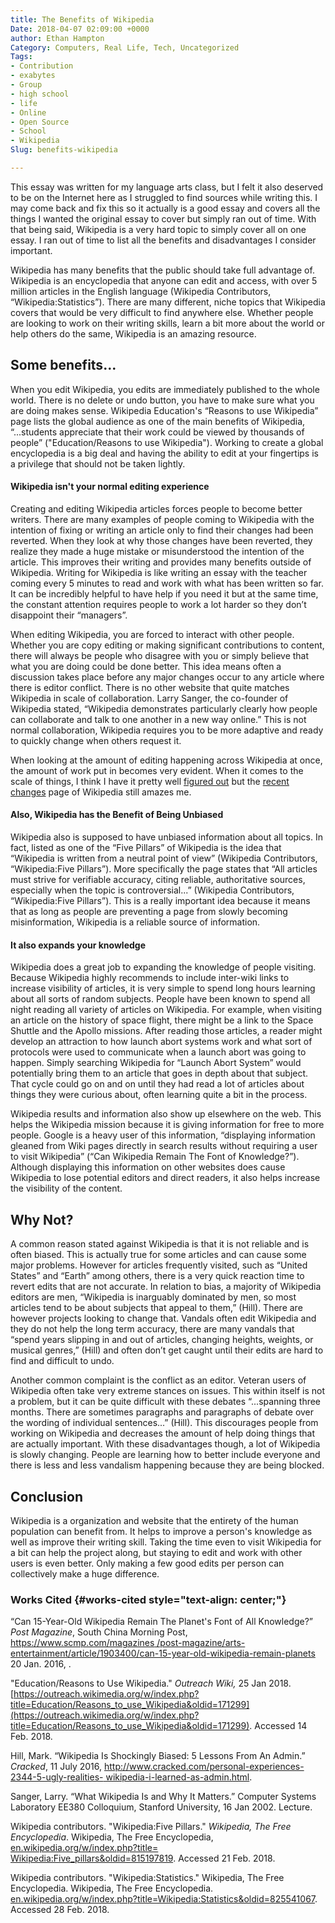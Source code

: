 ```yaml
---
title: The Benefits of Wikipedia
Date: 2018-04-07 02:09:00 +0000
author: Ethan Hampton
Category: Computers, Real Life, Tech, Uncategorized
Tags:
- Contribution
- exabytes
- Group
- high school
- life
- Online
- Open Source
- School
- Wikipedia
Slug: benefits-wikipedia

---
```

This essay was written for my language arts class, but I felt it also
deserved to be on the Internet here as I struggled to find sources while
writing this. I may come back and fix this so it actually is a good
essay and covers all the things I wanted the original essay to cover but
simply ran out of time. With that being said, Wikipedia is a very hard
topic to simply cover all on one essay. I ran out of time to list all
the benefits and disadvantages I consider important.

Wikipedia has many benefits that the public should take full advantage
of. Wikipedia is an encyclopedia that anyone can edit and access, with
over 5 million articles in the English language (Wikipedia Contributors,
“Wikipedia:Statistics”). There are many different, niche topics that
Wikipedia covers that would be very difficult to find anywhere else.
Whether people are looking to work on their writing skills, learn a bit
more about the world or help others do the same, Wikipedia is an amazing
resource.

## Some benefits...

When you edit Wikipedia, you edits are immediately published to the
whole world. There is no delete or undo button, you have to make sure
what you are doing makes sense. Wikipedia Education's “Reasons to use
Wikipedia” page lists the global audience as one of the main benefits of
Wikipedia, “...students appreciate that their work could be viewed by
thousands of people” ("Education/Reasons to use Wikipedia"). Working to
create a global encyclopedia is a big deal and having the ability to
edit at your fingertips is a privilege that should not be taken lightly.

#### Wikipedia isn't your normal editing experience

Creating and editing Wikipedia articles forces people to become better
writers. There are many examples of people coming to Wikipedia with the
intention of fixing or writing an article only to find their changes had
been reverted. When they look at why those changes have been reverted,
they realize they made a huge mistake or misunderstood the intention of
the article. This improves their writing and provides many benefits
outside of Wikipedia. Writing for Wikipedia is like writing an essay
with the teacher coming every 5 minutes to read and work with what has
been written so far. It can be incredibly helpful to have help if you
need it but at the same time, the constant attention requires people to
work a lot harder so they don’t disappoint their “managers”.

When editing Wikipedia, you are forced to interact with other people.
Whether you are copy editing or making significant contributions to
content, there will always be people who disagree with you or simply
believe that what you are doing could be done better. This idea means
often a discussion takes place before any major changes occur to any
article where there is editor conflict. There is no other website that
quite matches Wikipedia in scale of collaboration. Larry Sanger, the
co-founder of Wikipedia stated, “Wikipedia demonstrates particularly
clearly how people can collaborate and talk to one another in a new way
online.” This is not normal collaboration, Wikipedia requires you to be
more adaptive and ready to quickly change when others request it.

When looking at the amount of editing happening across Wikipedia at once, the amount of work put in becomes very evident. When it comes to the scale of things, I think I have it pretty well [figured out](https://www.ethohampton.com/2018/03/there-are-people-on-earth/) but the [recent changes](https://en.wikipedia.org/wiki/Special:RecentChanges) page of Wikipedia still amazes me.

#### Also, Wikipedia has the Benefit of Being Unbiased

Wikipedia also is supposed to have unbiased information about all
topics. In fact, listed as one of the “Five Pillars” of Wikipedia is the
idea that “Wikipedia is written from a neutral point of view” (Wikipedia
Contributors, “Wikipedia:Five Pillars”). More specifically the page
states that “All articles must strive for verifiable accuracy, citing
reliable, authoritative sources, especially when the topic is
controversial...” (Wikipedia Contributors, “Wikipedia:Five Pillars”).
This is a really important idea because it means that as long as people
are preventing a page from slowly becoming misinformation, Wikipedia is
a reliable source of information.

#### It also expands your knowledge

Wikipedia does a great job to expanding the knowledge of people
visiting. Because Wikipedia highly recommends to include inter-wiki
links to increase visibility of articles, it is very simple to spend
long hours learning about all sorts of random subjects. People have been
known to spend all night reading all variety of articles on Wikipedia.
For example, when visiting an article on the history of space flight,
there might be a link to the Space Shuttle and the Apollo missions.
After reading those articles, a reader might develop an attraction to
how launch abort systems work and what sort of protocols were used to
communicate when a launch abort was going to happen. Simply searching
Wikipedia for “Launch Abort System” would potentially bring them to an
article that goes in depth about that subject. That cycle could go on
and on until they had read a lot of articles about things they were
curious about, often learning quite a bit in the process.

Wikipedia results and information also show up elsewhere on the web.
This helps the Wikipedia mission because it is giving information for
free to more people. Google is a heavy user of this information,
“displaying information gleaned from Wiki pages directly in search
results without requiring a user to visit Wikipedia” (“Can Wikipedia
Remain The Font of Knowledge?”). Although displaying this information on
other websites does cause Wikipedia to lose potential editors and direct
readers, it also helps increase the visibility of the content.

## Why Not?

A common reason stated against Wikipedia is that it is not reliable and
is often biased. This is actually true for some articles and can cause
some major problems. However for articles frequently visited, such as
“United States” and “Earth” among others, there is a very quick reaction
time to revert edits that are not accurate. In relation to bias, a
majority of Wikipedia editors are men, “Wikipedia is inarguably
dominated by men, so most articles tend to be about subjects that appeal
to them,” (Hill). There are however projects looking to change that.
Vandals often edit Wikipedia and they do not help the long term
accuracy, there are many vandals that “spend years slipping in and out
of articles, changing heights, weights, or musical genres,” (Hill) and
often don’t get caught until their edits are hard to find and difficult
to undo.

Another common complaint is the conflict as an editor. Veteran users of
Wikipedia often take very extreme stances on issues. This within itself
is not a problem, but it can be quite difficult with these debates
“...spanning three months. There are sometimes paragraphs and paragraphs
of debate over the wording of individual sentences...” (Hill). This
discourages people from working on Wikipedia and decreases the amount of
help doing things that are actually important. With these disadvantages
though, a lot of Wikipedia is slowly changing. People are learning how
to better include everyone and there is less and less vandalism
happening because they are being blocked.

## Conclusion

Wikipedia is a organization and website that the entirety of the human
population can benefit from. It helps to improve a person's knowledge as
well as improve their writing skill. Taking the time even to visit
Wikipedia for a bit can help the project along, but staying to edit and
work with other users is even better. Only making a few good edits per
person can collectively make a huge difference.

### Works Cited {#works-cited style="text-align: center;"}

“Can 15-Year-Old Wikipedia Remain The Planet's Font of All Knowledge?”
_Post_ _Magazine_, South China Morning
Post, [https://www.scmp.com/magazines
/post-magazine/arts-entertainment/article/1903400/can-15-year-old-wikipedia-remain-planets](http://www.scmp.com/magazines/post-magazine/arts-entertainment/article/1903400/can-15-year-old-wikipedia-remain-planets)
20 Jan. 2016, .

"Education/Reasons to Use Wikipedia." _Outreach Wiki,_ 25 Jan 2018.
[https://outreach.wikimedia.org/w/index.php?title=Education/Reasons_to_use_Wikipedia&oldid=171299](https://outreach.wikimedia.org/w/index.php?title=Education/Reasons_to_use_Wikipedia&oldid=171299).
Accessed 14 Feb. 2018.

Hill, Mark. “Wikipedia Is Shockingly Biased: 5 Lessons From An Admin.”
_Cracked_, 11 July 2016,
[http://www.cracked.com/personal-experiences-2344-5-ugly-realities-
wikipedia-i-learned-as-admin.html](http://www.cracked.com/personal-experiences-2344-5-ugly-realities-wikipedia-i-learned-as-admin.html).

Sanger, Larry. “What Wikipedia Is and Why It Matters.” Computer Systems
Laboratory EE380 Colloquium, Stanford University, 16 Jan 2002. Lecture.

Wikipedia contributors. "Wikipedia:Five Pillars." _Wikipedia, The Free
Encyclopedia_. Wikipedia, The Free Encyclopedia,
[en.wikipedia.org/w/index.php?title=
Wikipedia:Five_pillars&oldid=815197819](https://en.wikipedia.org/w/index.php?title=%20Wikipedia:Five_pillars&oldid=815197819).
Accessed 21 Feb. 2018.

Wikipedia contributors. "Wikipedia:Statistics." Wikipedia, The Free
Encyclopedia. Wikipedia, The Free Encyclopedia.
[en.wikipedia.org/w/index.php?title=Wikipedia:Statistics&oldid=825541067](https://en.wikipedia.org/w/index.php?title=Wikipedia:Statistics&oldid=825541067).
Accessed 28 Feb. 2018.
